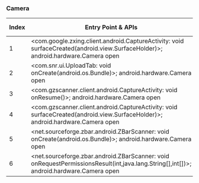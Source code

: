 ### Camera
| Index | Entry Point & APIs | Screen shot | Resource id | Label |
| ------------- | ------------- | ------------- |-------------|-------------|
| 1 | <com.google.zxing.client.android.CaptureActivity: void surfaceCreated(android.view.SurfaceHolder)>; android.hardware.Camera open | ![](D:\COSMOS\output\py\Play_win8\News_Magazines\com.a83146760554baf1cdae0499a.a99394247a\com.google.zxing.client.android.CaptureActivity.png) |  | T |
| 2 | <com.snr.ui.UploadTab: void onCreate(android.os.Bundle)>; android.hardware.Camera open | ![](D:\COSMOS\output\py\Play_win8\News_Magazines\com.snr\com.snr.ui.UploadTab.png) |  | F |
| 3 | <com.gzscanner.client.android.CaptureActivity: void onResume()>; android.hardware.Camera open | ![](D:\COSMOS\output\py\Play_win8\News_Magazines\com.Time\com.gzscanner.client.android.CaptureActivity.png) |  | T |
| 4 | <com.gzscanner.client.android.CaptureActivity: void surfaceCreated(android.view.SurfaceHolder)>; android.hardware.Camera open | ![](D:\COSMOS\output\py\Play_win8\News_Magazines\com.Time\com.gzscanner.client.android.CaptureActivity.png) |  | T |
| 5 | <net.sourceforge.zbar.android.ZBarScanner: void onCreate(android.os.Bundle)>; android.hardware.Camera open | ![](D:\COSMOS\output\py\Play_win8\News_Magazines\com.today.worldnews\net.sourceforge.zbar.android.ZBarScanner.png) |  | T |
| 6 | <net.sourceforge.zbar.android.ZBarScanner: void onRequestPermissionsResult(int,java.lang.String[],int[])>; android.hardware.Camera open | ![](D:\COSMOS\output\py\Play_win8\News_Magazines\com.today.worldnews\net.sourceforge.zbar.android.ZBarScanner.png) |  | T |

